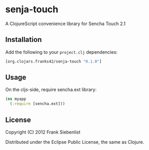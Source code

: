# senja-touch

A ClojureScript convenience library for Sencha Touch 2.1

## Installation

Add the following to your `project.clj` dependencies:

```clojure
[org.clojars.franks42/senja-touch "0.1.0"]
```

## Usage

On the cljs-side, require sencha.ext library:

```clojure
(ns myapp
  (:require [sencha.ext]))
```


## License

Copyright (C) 2012 Frank Siebenlist

Distributed under the Eclipse Public License, the same as Clojure.
